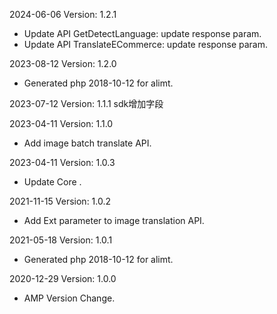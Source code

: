 2024-06-06 Version: 1.2.1
- Update API GetDetectLanguage: update response param.
- Update API TranslateECommerce: update response param.


2023-08-12 Version: 1.2.0
- Generated php 2018-10-12 for alimt.

2023-07-12 Version: 1.1.1
sdk增加字段

2023-04-11 Version: 1.1.0
- Add image batch translate API.

2023-04-11 Version: 1.0.3
- Update Core .

2021-11-15 Version: 1.0.2
- Add Ext parameter to image translation API.

2021-05-18 Version: 1.0.1
- Generated php 2018-10-12 for alimt.

2020-12-29 Version: 1.0.0
- AMP Version Change.

